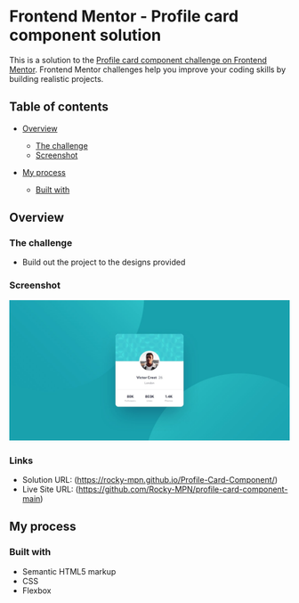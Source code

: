 # Frontend Mentor - Profile card component solution

This is a solution to the [Profile card component challenge on Frontend Mentor](https://www.frontendmentor.io/challenges/profile-card-component-cfArpWshJ). Frontend Mentor challenges help you improve your coding skills by building realistic projects. 

## Table of contents

- [Overview](#overview)
  - [The challenge](#the-challenge)
  - [Screenshot](#screenshot)

- [My process](#my-process)
  - [Built with](#built-with)

## Overview

### The challenge

- Build out the project to the designs provided

### Screenshot

![](design/desktop-design.jpg)

### Links

- Solution URL: (https://rocky-mpn.github.io/Profile-Card-Component/)
- Live Site URL: (https://github.com/Rocky-MPN/profile-card-component-main)

## My process

### Built with

- Semantic HTML5 markup
- CSS
- Flexbox

